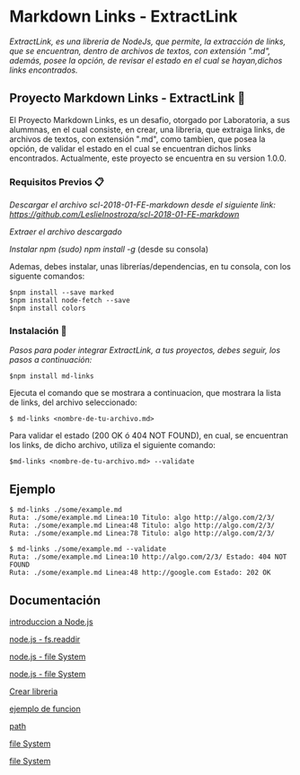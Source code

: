 # Markdown Links - ExtractLink

_ExtractLink, es una libreria de NodeJs, que permite, la extracción de links, que se encuentran, dentro de archivos de textos, con extensión ".md", además, posee la opción, de revisar el estado en el cual se hayan,dichos links encontrados._

## Proyecto Markdown Links - ExtractLink 🚀

El Proyecto Markdown Links, es un desafio, otorgado por Laboratoria, a sus alummnas, en el cual consiste, en crear, una libreria, que extraiga links, de archivos de textos, con extensión ".md", como tambien, que posea la opción, de validar el estado en el cual se encuentran dichos links encontrados. Actualmente, este proyecto se encuentra en su version 1.0.0.

### Requisitos Previos 📋

_Descargar el archivo scl-2018-01-FE-markdown desde el siguiente link: https://github.com/LeslieInostroza/scl-2018-01-FE-markdown_

_Extraer el archivo descargado_

_Instalar npm (sudo) npm install -g_ (desde su consola)

Ademas, debes instalar, unas librerías/dependencias, en tu consola, con los siguente comandos:

```
$npm install --save marked
$npm install node-fetch --save
$npm install colors

```

### Instalación 🔧

_Pasos para poder integrar ExtractLink, a tus proyectos, debes seguir, los pasos a continuación:_

```
$npm install md-links 
```
Ejecuta el comando que se mostrara a continuacion, que mostrara la lista de links, del archivo seleccionado:

```
$ md-links <nombre-de-tu-archivo.md> 
```

Para validar el estado (200 OK ó 404 NOT FOUND), en cual, se encuentran los links, de dicho archivo, utiliza el siguiente comando:

```
$md-links <nombre-de-tu-archivo.md> --validate
```

## Ejemplo

```
$ md-links ./some/example.md
Ruta: ./some/example.md Linea:10 Titulo: algo http://algo.com/2/3/
Ruta: ./some/example.md Linea:48 Titulo: algo http://algo.com/2/3/
Ruta: ./some/example.md Linea:78 Titulo: algo http://algo.com/2/3/
```

```
$ md-links ./some/example.md --validate
Ruta: ./some/example.md Linea:10 http://algo.com/2/3/ Estado: 404 NOT FOUND
Ruta: ./some/example.md Linea:48 http://google.com Estado: 202 OK
```
## Documentación

[introduccion a Node.js](https://juanda.gitbooks.io/webapps/content/javascript/node.html)

[node.js - fs.readdir](https://www.youtube.com/watch?v=XFRQHhKTutI)

[node.js - file System](https://www.youtube.com/watch?v=1SvugIU1l0w&t=228s)

[node.js - file System](https://www.youtube.com/watch?v=5WcFzigivRI&t=468s)

[Crear libreria](https://juanda.gitbooks.io/webapps/content/javascript/crear_una_libreria_en_nodejs.html)

[ejemplo de funcion](http://stevehanov.ca/blog/index.php?id=127)

[path](https://nodejs.org/api/path.html)

[file System](https://nodejs.org/api/fs.html)

[file System](https://www.w3schools.com/nodejs/nodejs_filesystem.asp)
